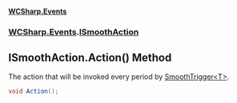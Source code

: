 #### [WCSharp.Events](README.md 'README')
### [WCSharp.Events](WCSharp.Events.md 'WCSharp.Events').[ISmoothAction](WCSharp.Events.ISmoothAction.md 'WCSharp.Events.ISmoothAction')

## ISmoothAction.Action() Method

The action that will be invoked every period by [SmoothTrigger&lt;T&gt;](WCSharp.Events.SmoothTrigger_T_.md 'WCSharp.Events.SmoothTrigger<T>').

```csharp
void Action();
```